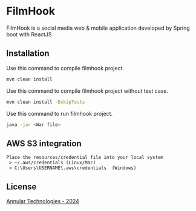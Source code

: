# FilmHook

FilmHook is a social media web & mobile application developed by Spring boot with ReactJS

## Installation

Use this command to compile filmhook project.
```bash
mvn clean install
```

Use this command to compile filmhook project without test case.
```bash
mvn clean install -DskipTests
```

Use this command to run filmhook project.
```bash
java -jar <War file>
```

## AWS S3 integration

    Place the resources/credential file into your local system
     > ~/.aws/credentials (Linux/Mac)      
     > C:\Users\USERNAME\.aws\credentials  (Windows)

## License

[Annular Technologies - 2024](https://annulartechonlogies.com)
